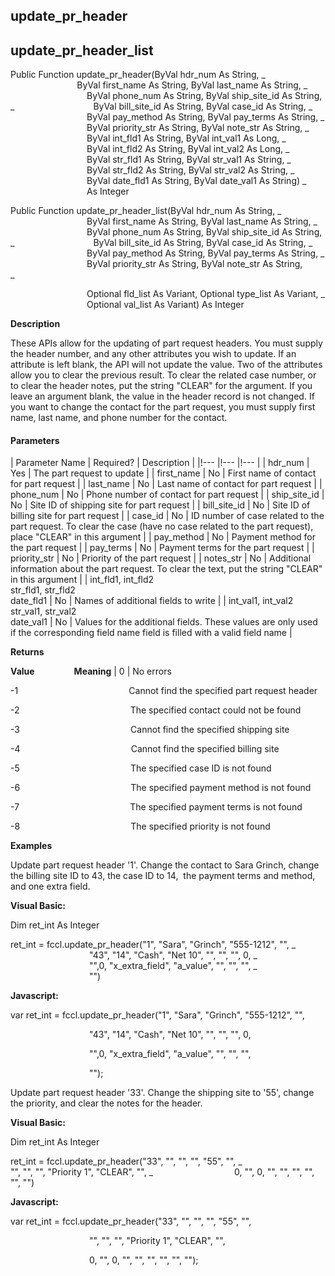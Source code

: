   

update_pr_header
------------------

update_pr_header_list
-----------------------

Public Function update_pr_header(ByVal hdr_num As String, _
                               ByVal first_name As String, ByVal last_name As String, _
                               ByVal phone_num As String, ByVal ship_site_id As String, _
                               ByVal bill_site_id As String, ByVal case_id As String, _
                               ByVal pay_method As String, ByVal pay_terms As String, _
                               ByVal priority_str As String, ByVal note_str As String, _
                               ByVal int_fld1 As String, ByVal int_val1 As Long, _
                               ByVal int_fld2 As String, ByVal int_val2 As Long, _
                               ByVal str_fld1 As String, ByVal str_val1 As String, _
                               ByVal str_fld2 As String, ByVal str_val2 As String, _
                               ByVal date_fld1 As String, ByVal date_val1 As String) _
                               As Integer

Public Function update_pr_header_list(ByVal hdr_num As String, _
                               ByVal first_name As String, ByVal last_name As String, _
                               ByVal phone_num As String, ByVal ship_site_id As String, _
                               ByVal bill_site_id As String, ByVal case_id As String, _
                               ByVal pay_method As String, ByVal pay_terms As String, _
                               ByVal priority_str As String, ByVal note_str As String, _                                                                 

                               Optional fld_list As Variant, Optional type_list As Variant, _
                               Optional val_list As Variant) As Integer

**Description**

These APIs allow for the updating of part request headers. You must supply the header number, and any other attributes you wish to update. If an attribute is left blank, the API will not update the value. Two of the attributes allow you to clear the previous result. To clear the related case number, or to clear the header notes, put the string "CLEAR" for the argument. If you leave an argument blank, the value in the header record is not changed. If you want to change the contact for the part request, you must supply first name, last name, and phone number for the contact.

#### Parameters

| Parameter Name | Required? | Description |
|!--- |!--- |!--- |
| hdr_num | Yes | The part request to update |
| first_name | No | First name of contact for part request |
| last_name | No | Last name of contact for part request |
| phone_num | No | Phone number of contact for part request |
| ship_site_id | No | Site ID of shipping site for part request |
| bill_site_id | No | Site ID of billing site for part request |
| case_id | No | ID number of case related to the part request. To clear the case (have no case related to the part request), place "CLEAR" in this argument |
| pay_method | No | Payment method for the part request |
| pay_terms | No | Payment terms for the part request |
| priority_str | No | Priority of the part request |
| notes_str | No | Additional information about the part request. To clear the text, put the string "CLEAR" in this argument |
| int_fld1, int_fld2<br>str_fld1, str_fld2<br>date_fld1 | No | Names of additional fields to write |
| int_val1, int_val2<br>str_val1, str_val2<br>date_val1 | No | Values for the additional fields. These values are only used if the corresponding field name field is filled with a valid field name |

**Returns**

**Value**                **Meaning** | 0 | No errors

-1                                             Cannot find the specified part request header

-2                                             The specified contact could not be found

-3                                             Cannot find the specified shipping site

-4                                             Cannot find the specified billing site

-5                                             The specified case ID is not found

-6                                             The specified payment method is not found

-7                                             The specified payment terms is not found

-8                                             The specified priority is not found

**Examples**

 Update part request header '1'. Change the contact to Sara Grinch, change the billing site ID to 43, the case ID to 14,  the payment terms and method, and one extra field.

**Visual Basic:**

Dim ret_int As Integer

ret_int = fccl.update_pr_header("1", "Sara", "Grinch", "555-1212", "", _
                                "43", "14", "Cash", "Net 10", "", "", "", 0, _
                                "",0, "x_extra_field", "a_value", "", "", "", _
                                "")

**Javascript:**

var ret_int = fccl.update_pr_header("1", "Sara", "Grinch", "555-1212", "",

                                "43", "14", "Cash", "Net 10", "", "", "", 0,

                                "",0, "x_extra_field", "a_value", "", "", "",

                                "");

 Update part request header '33'. Change the shipping site to '55', change the priority, and clear the notes for the header.

**Visual Basic:**

Dim ret_int As Integer

ret_int = fccl.update_pr_header("33", "", "", "", "55", "", _
                                "", "", "", "Priority 1", "CLEAR", "", _
                                0, "", 0, "", "", "", "", "", "")

**Javascript:**

var ret_int = fccl.update_pr_header("33", "", "", "", "55", "",

                                "", "", "", "Priority 1", "CLEAR", "",

                                0, "", 0, "", "", "", "", "", "");